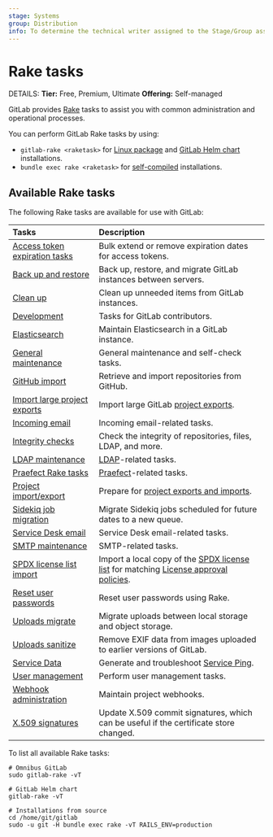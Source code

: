 ```yaml
---
stage: Systems
group: Distribution
info: To determine the technical writer assigned to the Stage/Group associated with this page, see https://handbook.gitlab.com/handbook/product/ux/technical-writing/#assignments
---
```


# Rake tasks

DETAILS:
**Tier:** Free, Premium, Ultimate
**Offering:** Self-managed

GitLab provides [Rake](https://ruby.github.io/rake/) tasks to assist you with common administration and operational
processes.

You can perform GitLab Rake tasks by using:

- `gitlab-rake <raketask>` for [Linux package](https://docs.gitlab.com/omnibus/index.html) and [GitLab Helm chart](https://docs.gitlab.com/charts/troubleshooting/kubernetes_cheat_sheet.html#gitlab-specific-kubernetes-information) installations.
- `bundle exec rake <raketask>` for [self-compiled](../install/installation.md) installations.

## Available Rake tasks

The following Rake tasks are available for use with GitLab:

| Tasks                                                                                                      | Description |
|:-----------------------------------------------------------------------------------------------------------|:------------|
| [Access token expiration tasks](../administration/raketasks/tokens/index.md)                               | Bulk extend or remove expiration dates for access tokens. |
| [Back up and restore](../administration/backup_restore/index.md)                                           | Back up, restore, and migrate GitLab instances between servers. |
| [Clean up](cleanup.md)                                                                                     | Clean up unneeded items from GitLab instances. |
| [Development](../development/rake_tasks.md)                                                                | Tasks for GitLab contributors. |
| [Elasticsearch](../integration/advanced_search/elasticsearch.md#gitlab-advanced-search-rake-tasks)         | Maintain Elasticsearch in a GitLab instance. |
| [General maintenance](../administration/raketasks/maintenance.md)                                          | General maintenance and self-check tasks. |
| [GitHub import](../administration/raketasks/github_import.md)                                              | Retrieve and import repositories from GitHub. |
| [Import large project exports](../administration/raketasks/project_import_export.md#import-large-projects) | Import large GitLab [project exports](../user/project/settings/import_export.md). |
| [Incoming email](../administration/raketasks/incoming_email.md)                                            | Incoming email-related tasks. |
| [Integrity checks](../administration/raketasks/check.md)                                                   | Check the integrity of repositories, files, LDAP, and more. |
| [LDAP maintenance](../administration/raketasks/ldap.md)                                                    | [LDAP](../administration/auth/ldap/index.md)-related tasks. |
| [Praefect Rake tasks](../administration/raketasks/praefect.md)                                             | [Praefect](../administration/gitaly/praefect.md)-related tasks. |
| [Project import/export](../administration/raketasks/project_import_export.md)                              | Prepare for [project exports and imports](../user/project/settings/import_export.md). |
| [Sidekiq job migration](../administration/sidekiq/sidekiq_job_migration.md)                                | Migrate Sidekiq jobs scheduled for future dates to a new queue. |
| [Service Desk email](../administration/raketasks/service_desk_email.md)                                    | Service Desk email-related tasks. |
| [SMTP maintenance](../administration/raketasks/smtp.md)                                                    | SMTP-related tasks. |
| [SPDX license list import](spdx.md)                                                                        | Import a local copy of the [SPDX license list](https://spdx.org/licenses/) for matching [License approval policies](../user/compliance/license_approval_policies.md). |
| [Reset user passwords](../security/reset_user_password.md#use-a-rake-task)                                 | Reset user passwords using Rake. |
| [Uploads migrate](../administration/raketasks/uploads/migrate.md)                                          | Migrate uploads between local storage and object storage. |
| [Uploads sanitize](../administration/raketasks/uploads/sanitize.md)                                        | Remove EXIF data from images uploaded to earlier versions of GitLab. |
| [Service Data](../development/internal_analytics/service_ping/troubleshooting.md#generate-service-ping)    | Generate and troubleshoot [Service Ping](../development/internal_analytics/service_ping/index.md). |
| [User management](user_management.md)                                                                      | Perform user management tasks. |
| [Webhook administration](web_hooks.md)                                                                     | Maintain project webhooks. |
| [X.509 signatures](x509_signatures.md)                                                                     | Update X.509 commit signatures, which can be useful if the certificate store changed. |

To list all available Rake tasks:

```shell
# Omnibus GitLab
sudo gitlab-rake -vT

# GitLab Helm chart
gitlab-rake -vT

# Installations from source
cd /home/git/gitlab
sudo -u git -H bundle exec rake -vT RAILS_ENV=production
```
